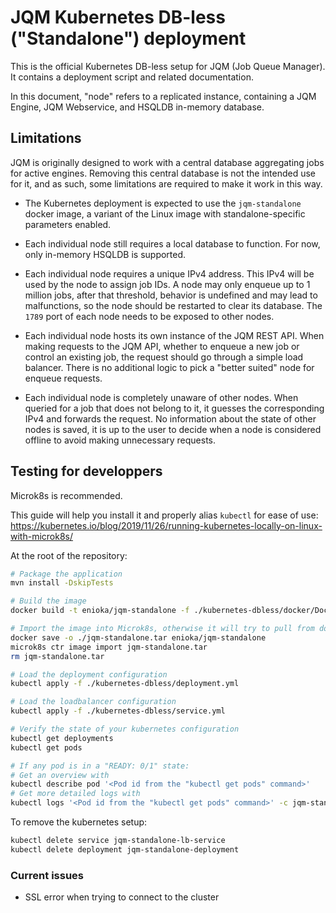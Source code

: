 # JQM Kubernetes DB-less ("Standalone") deployment

This is the official Kubernetes DB-less setup for JQM (Job Queue Manager). It contains a deployment script and related
documentation.

In this document, "node" refers to a replicated instance, containing a JQM Engine, JQM Webservice, and HSQLDB
in-memory database.

## Limitations

JQM is originally designed to work with a central database aggregating jobs for active engines. Removing this central
database is not the intended use for it, and as such, some limitations are required to make it work in this way.

- The Kubernetes deployment is expected to use the `jqm-standalone` docker image, a variant of the Linux image with
  standalone-specific parameters enabled.

- Each individual node still requires a local database to function. For now, only in-memory HSQLDB is supported.

- Each individual node requires a unique IPv4 address. This IPv4 will be used by the node to assign job IDs. A node may
  only enqueue up to 1 million jobs, after that threshold, behavior is undefined and may lead to malfunctions, so the
  node should be restarted to clear its database. The `1789` port of each node needs to be exposed to other nodes.

- Each individual node hosts its own instance of the JQM REST API. When making requests to the JQM API, whether to
  enqueue a new job or control an existing job, the request should go through a simple load balancer. There is no
  additional logic to pick a "better suited" node for enqueue requests.

- Each individual node is completely unaware of other nodes. When queried for a job that does not belong to it, it
  guesses the corresponding IPv4 and forwards the request. No information about the state of other nodes is saved, it
  is up to the user to decide when a node is considered offline to avoid making unnecessary requests.

## Testing for developpers

Microk8s is recommended.

This guide will help you install it and properly alias `kubectl` for ease of use:
https://kubernetes.io/blog/2019/11/26/running-kubernetes-locally-on-linux-with-microk8s/

At the root of the repository:

```bash
# Package the application
mvn install -DskipTests

# Build the image
docker build -t enioka/jqm-standalone -f ./kubernetes-dbless/docker/Dockerfile .

# Import the image into Microk8s, otherwise it will try to pull from dockerio
docker save -o ./jqm-standalone.tar enioka/jqm-standalone
microk8s ctr image import jqm-standalone.tar
rm jqm-standalone.tar

# Load the deployment configuration
kubectl apply -f ./kubernetes-dbless/deployment.yml

# Load the loadbalancer configuration
kubectl apply -f ./kubernetes-dbless/service.yml

# Verify the state of your kubernetes configuration
kubectl get deployments
kubectl get pods

# If any pod is in a "READY: 0/1" state:
# Get an overview with
kubectl describe pod '<Pod id from the "kubectl get pods" command>'
# Get more detailed logs with
kubectl logs '<Pod id from the "kubectl get pods" command>' -c jqm-standalone-deployment
```

To remove the kubernetes setup:

```bash
kubectl delete service jqm-standalone-lb-service
kubectl delete deployment jqm-standalone-deployment
```

### Current issues

- SSL error when trying to connect to the cluster
